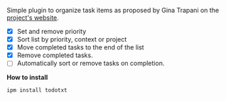 Simple plugin to organize task items as proposed by Gina Trapani on the [project's website](http://todotxt.org).

* [x] Set and remove priority
* [x] Sort list by priority, context or project
* [x] Move completed tasks to the end of the list
* [x] Remove completed tasks.
* [ ] Automatically sort or remove tasks on completion.

**How to install**
```
ipm install todotxt
```
